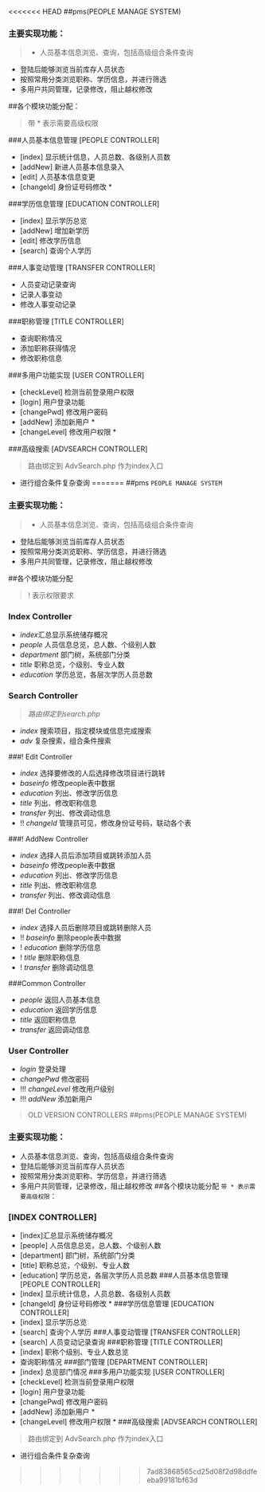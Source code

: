 <<<<<<< HEAD
##pms(PEOPLE MANAGE SYSTEM)
### **主要实现功能**：
> - 人员基本信息浏览、查询，包括高级组合条件查询
-	登陆后能够浏览当前库存人员状态
-	按照常用分类浏览职称、学历信息，并进行筛选
-	多用户共同管理，记录修改，阻止越权修改

##各个模块功能分配：
>带 * 表示需要高级权限

###人员基本信息管理 [PEOPLE CONTROLLER]
-	[index] 显示统计信息，人员总数、各级别人员数
-	[addNew] 新进人员基本信息录入
-	[edit] 人员基本信息变更
-	[changeId] 身份证号码修改 *

###学历信息管理 [EDUCATION CONTROLLER]
-	[index] 显示学历总览
-	[addNew] 增加新学历
-	[edit] 修改学历信息
-	[search] 查询个人学历

###人事变动管理 [TRANSFER CONTROLLER]
-	人员变动记录查询
-	记录人事变动
-	修改人事变动记录

###职称管理 [TITLE CONTROLLER]
-	查询职称情况
-	添加职称获得情况
-	修改职称信息

###多用户功能实现 [USER CONTROLLER]
-	[checkLevel] 检测当前登录用户权限
-	[login] 用户登录功能
-	[changePwd] 修改用户密码
-	[addNew] 添加新用户 *
-	[changeLevel] 修改用户权限 *

###高级搜索 [ADVSEARCH CONTROLLER]
>	路由绑定到 AdvSearch.php 作为index入口

- 进行组合条件复杂查询
=======
##pms   `PEOPLE MANAGE SYSTEM`
### **主要实现功能**：
> - 人员基本信息浏览、查询，包括高级组合条件查询
-    登陆后能够浏览当前库存人员状态
-   按照常用分类浏览职称、学历信息，并进行筛选
-   多用户共同管理，记录修改，阻止越权修改

##各个模块功能分配  
> ! 表示权限要求

### Index Controller
- *index*汇总显示系统储存概况
- *people* 人员信息总览，总人数、个级别人数
- *department* 部门树，系统部门分类
- *title* 职称总览，个级别、专业人数
- *education* 学历总览，各层次学历人员总数

### Search Controller 
> *路由绑定到search.php*

- *index* 搜索项目，指定模块或信息完成搜索
- *adv* 复杂搜索，组合条件搜索

###! Edit Controller
- *index* 选择要修改的人后选择修改项目进行跳转
- *baseinfo* 修改people表中数据
- *education* 列出、修改学历信息
- *title* 列出、修改职称信息
- *transfer* 列出、修改调动信息
- !! *changeId* 管理员可见，修改身份证号码，联动各个表

###! AddNew Controller
- *index* 选择人员后添加项目或跳转添加人员
- *baseinfo* 修改people表中数据
- *education* 列出、修改学历信息
- *title* 列出、修改职称信息
- *transfer* 列出、修改调动信息

###! Del Controller
- *index* 选择人员后删除项目或跳转删除人员
- !! *baseinfo* 删除people表中数据
- ! *education* 删除学历信息
- ! *title* 删除职称信息
- ! *transfer* 删除调动信息

###Common Controller
- *people* 返回人员基本信息
- *education* 返回学历信息
- *title* 返回职称信息
- *transfer* 返回调动信息

### User Controller
- *login* 登录处理
- *changePwd* 修改密码
- !!! *changeLevel* 修改用户级别
- !!! *addNew* 添加新用户


> OLD VERSION CONTROLLERS
##pms(PEOPLE MANAGE SYSTEM)
### **主要实现功能**：
- 人员基本信息浏览、查询，包括高级组合条件查询
- 登陆后能够浏览当前库存人员状态
- 按照常用分类浏览职称、学历信息，并进行筛选
- 多用户共同管理，记录修改，阻止越权修改
##各个模块功能分配 `带 * 表示需要高级权限`：
### [INDEX CONTROLLER]
- [index]汇总显示系统储存概况
 - [people] 人员信息总览，总人数、个级别人数
 - [department] 部门树，系统部门分类
 - [title] 职称总览，个级别、专业人数
 - [education] 学历总览，各层次学历人员总数
###人员基本信息管理 [PEOPLE CONTROLLER]
- [index] 显示统计信息，人员总数、各级别人员数
-   [changeId] 身份证号码修改 *
###学历信息管理 [EDUCATION CONTROLLER]
-   [index] 显示学历总览
-   [search] 查询个人学历
###人事变动管理 [TRANSFER CONTROLLER]
-   [search] 人员变动记录查询
###职称管理 [TITLE CONTROLLER]
- [index] 职称个级别、专业人数总览
-   查询职称情况
###部门管理 [DEPARTMENT CONTROLLER]
-   [index] 总览部门情况
###多用户功能实现 [USER CONTROLLER]
-   [checkLevel] 检测当前登录用户权限
-   [login] 用户登录功能
-   [changePwd] 修改用户密码
-   [addNew] 添加新用户 *
-   [changeLevel] 修改用户权限 *
###高级搜索 [ADVSEARCH CONTROLLER]
>   路由绑定到 AdvSearch.php 作为index入口
- 进行组合条件复杂查询
>>>>>>> 7ad83868565cd25d08f2d98ddfeeba99181bf63d
